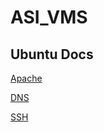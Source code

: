 # ASI_VMS

## Ubuntu Docs
[Apache](https://ubuntu.com/server/docs/web-servers-apache)

[DNS](https://ubuntu.com/server/docs/service-domain-name-service-dns)

[SSH](https://www.ssh.com/academy/ssh/copy-id#setting-up-public-key-authentication)
